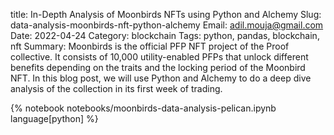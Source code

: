 title: In-Depth Analysis of Moonbirds NFTs using Python and Alchemy
Slug: data-analysis-moonbirds-nft-python-alchemy
Email: adil.mouja@gmail.com
Date: 2022-04-24
Category: blockchain
Tags: python, pandas, blockchain, nft
Summary: Moonbirds is the official PFP NFT project of the Proof collective. It consists of 10,000 utility-enabled PFPs that unlock different benefits depending on the traits and the locking period of the Moonbird NFT. In this blog post, we will use Python and Alchemy to do a deep dive analysis of the collection in its first week of trading.    


{% notebook notebooks/moonbirds-data-analysis-pelican.ipynb language[python] %}
